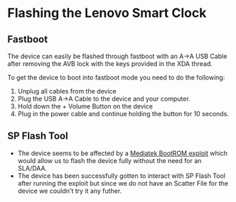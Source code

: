 # Flashing the Lenovo Smart Clock

## Fastboot

The device can easily be flashed through fastboot with an A->A USB Cable after removing the AVB lock with the keys provided in the XDA thread. 

To get the device to boot into fastboot mode you need to do the following:

1. Unplug all cables from the device
2. Plug the USB A->A Cable to the device and your computer.
3. Hold down the + Volume Button on the device
4. Plug in the power cable and continue holding the button for 10 seconds.

## SP Flash Tool

- The device seems to be affected by a [Mediatek BootROM exploit](https://github.com/MTK-bypass/bypass_utility) which would allow us to flash the device fully without the need for an SLA/DAA.
- The device has been successfully gotten to interact with SP Flash Tool after running the exploit but since we do not have an Scatter File for the device we couldn't try it any futher.
